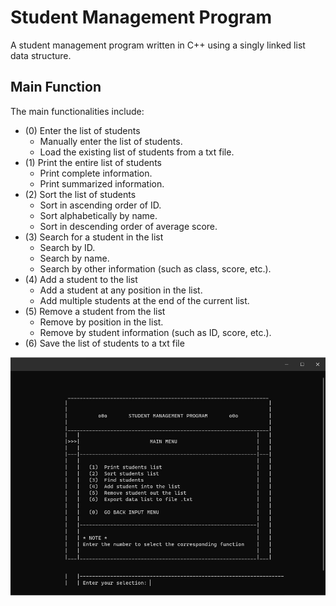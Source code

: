 # Student Management Program

A student management program written in C++ using a singly linked list data structure.

## Main Function

The main functionalities include:

- (0) Enter the list of students
  - Manually enter the list of students.
  - Load the existing list of students from a txt file.
- (1) Print the entire list of students
  - Print complete information.
  - Print summarized information.
- (2) Sort the list of students
  - Sort in ascending order of ID.
  - Sort alphabetically by name.
  - Sort in descending order of average score.
- (3) Search for a student in the list
  - Search by ID.
  - Search by name.
  - Search by other information (such as class, score, etc.).
- (4) Add a student to the list
  - Add a student at any position in the list.
  - Add multiple students at the end of the current list.
- (5) Remove a student from the list
  - Remove by position in the list.
  - Remove by student information (such as ID, score, etc.).
- (6) Save the list of students to a txt file

![main_func_img](/images/main_func.jpg)